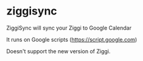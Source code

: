 ziggisync
=========

ZiggiSync will sync your Ziggi to Google Calendar

It runs on Google scripts (https://script.google.com)

Doesn't support the new version of Ziggi.